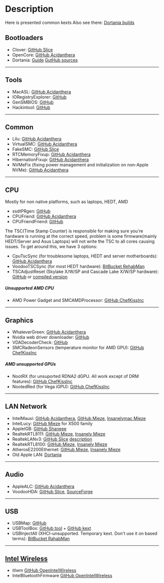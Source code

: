 # Description
Here is presented common kexts
Also see there: [Dortania builds](https://dortania.github.io/builds/)

## Bootloaders
- Clover: [GitHub Slice](https://github.com/CloverHackyColor/CloverBootloader)
- OpenCore: [GitHub Acidanthera](https://github.com/acidanthera/OpenCorePkg)
- Dortania: [Guide](https://dortania.github.io/) [GutHub sources](https://github.com/dortania)
---
## Tools
- MacASL: [GitHub Acidanthera](https://github.com/acidanthera/MaciASL)
- IORegistryExplorer: [GitHub](https://github.com/khronokernel/IORegistryClone/blob/master/ioreg-302.zip)
- GenSMBIOS: [GitHub](https://github.com/corpnewt/GenSMBIOS)
- Hackintool: [GitHub](https://github.com/benbaker76/Hackintool)
---
## Common
- Lilu: [GitHub Acidanthera](https://github.com/acidanthera/Lilu)
- VirtualSMC: [GitHub Acidanthera](https://github.com/acidanthera/VirtualSMC)
- FakeSMC: [GitHub Slice](https://github.com/CloverHackyColor/FakeSMC3_with_plugins)
- RTCMemoryFixup: [GitHub Acidanthera](https://github.com/acidanthera/RTCMemoryFixup)
- HibernationFixup: [GitHub Acidanthera](https://github.com/acidanthera/HibernationFixup)
- NVMeFix (fixing power management and initialization on non-Apple NVMe): [GitHub Acidanthera](https://github.com/acidanthera/NVMeFix)
---
## CPU
Mostly for non native platforms, such as laptops, HEDT, AMD
- ssdtPRgen: [GitHub](https://github.com/Piker-Alpha/ssdtPRGen.sh)
- CPUFriend: [GitHub Acidanthera](https://github.com/acidanthera/CPUFriend)
- CPUFriendFriend: [GitHub](https://github.com/corpnewt/CPUFriendFriend)

The TSC(Time Stamp Counter) is responsible for making sure you're hardware is running at the correct speed, problem is some firmware(mainly HEDT/Server and Asus Laptops) will not write the TSC to all cores causing issues. To get around this, we have 3 options:
- CpuTscSync (for troublesome laptops, HEDT and server motherboards): [GitHub Acidanthera](https://github.com/acidanthera/CpuTscSync)
- VoodooTSCSync (for most HEDT hardware): [BitBucket RehabMan](https://bitbucket.org/RehabMan/voodootscsync/)
- TSCAdjustReset (Skylake X/W/SP and Cascade Lake X/W/SP hardware): [GitHub](https://github.com/interferenc/TSCAdjustReset) or [compiled version](https://github.com/dortania/OpenCore-Install-Guide/blob/master/extra-files/TSCAdjustReset.kext.zip)

##### Unsupported AMD CPU
- AMD Power Gadget and SMCAMDProcessor: [GitHub ChefKissInc](https://github.com/trulyspinach/SMCAMDProcessor)
---
## Graphics
- WhateverGreen: [GitHub Acidanthera](https://github.com/acidanthera/WhateverGreen)
- Nvidia web driver downloader: [GitHub](https://github.com/Benjamin-Dobell/nvidia-update)
- VDADecoderCheck: [GitHub](https://github.com/breuhan/VDADecoderCheck)
- SMCRadeonSensors (temperature monitor for AMD GPU):  [GitHub ChefKissInc](https://github.com/ChefKissInc/SMCRadeonSensors)
##### AMD unsupported GPUs
- NootRX (for unsuported RDNA2 dGPU. All work except of DRM features): [GitHub ChefKissInc](https://github.com/ChefKissInc/NootRX)
- NootedRed (for Vega iGPU): [GitHub ChefKissInc](https://github.com/ChefKissInc/NootedRed)
---
## LAN Network
- IntelMausi: [GitHub Acidanthera](https://github.com/acidanthera/IntelMausi), [GitHub Mieze](https://github.com/Mieze/IntelMausiEthernet), [Insanelymac Mieze](https://www.insanelymac.com/forum/files/file/396-intelmausiethernet/)
- IntelLucy: [GitHub Mieze](https://github.com/Mieze/IntelLucy) for X500 family
- AppleIGB: [GitHub Shaneee](https://github.com/Shaneee/AppleIGB)
- RealtekRTL8111: [GitHub Mieze](https://github.com/Mieze/RTL8111_driver_for_OS_X), [Insanely Mieze](https://www.insanelymac.com/forum/files/file/88-realtekrtl8111-binary/)
- RealtekLANv3: [GitHub Slice](https://github.com/SergeySlice/RealtekLANv3) [description](https://www.insanelymac.com/forum/topic/286937-realtekr1000-v3/)
- RealtekRTL8100: [GitHub Mieze](https://github.com/Mieze/RealtekRTL8100), [Insanely Mieze](https://www.insanelymac.com/forum/files/file/259-realtekrtl8100-binary/)
- AtherosE2200Ethernet: [GitHub Mieze](https://github.com/Mieze/AtherosE2200Ethernet), [Insanely Mieze](https://www.insanelymac.com/forum/files/file/313-atherose2200ethernet/)
- Old Apple LAN: [Dortania](https://github.com/dortania/OpenCore-Legacy-Patcher/tree/main/payloads/Kexts/Ethernet)
---
## Audio
- AppleALC: [GitHub Acidanthera](https://github.com/acidanthera/AppleALC)
- VoodooHDA: [GitHub Slice](https://github.com/CloverHackyColor/VoodooHDA), [SourceForge](https://sourceforge.net/projects/voodoohda/files/)
---
## USB
- USBMap: [GitHub](https://github.com/corpnewt/USBMap)
- USBToolBox: [GitHub tool](https://github.com/USBToolBox/tool) + [GitHub kext](https://github.com/USBToolBox/kext)
- USBInjectAll (XHCI-unsupported. Temporary kext. Don't use it on based terms): [BitBucket RahabMan](https://bitbucket.org/RehabMan/os-x-usb-inject-all/)
---
## [Intel Wireless](https://openintelwireless.github.io/)
- itlwm [GitHub OpenIntelWireless](https://github.com/OpenIntelWireless/itlwm)
- IntelBluetoothFirmware [GitHub OpenIntelWireless](https://github.com/OpenIntelWireless/IntelBluetoothFirmware)
